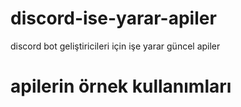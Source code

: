 # discord-ise-yarar-apiler
discord bot geliştiricileri için işe yarar güncel apiler

# apilerin örnek kullanımları
